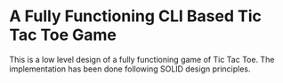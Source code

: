 # A Fully Functioning CLI Based Tic Tac Toe Game

This is a low level design of a fully functioning game of Tic Tac Toe.
The implementation has been done following SOLID design principles.

